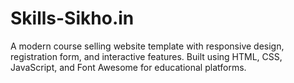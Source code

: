 # Skills-Sikho.in
A modern course selling website template with responsive design, registration form, and interactive features. Built using HTML, CSS, JavaScript, and Font Awesome for educational platforms.
